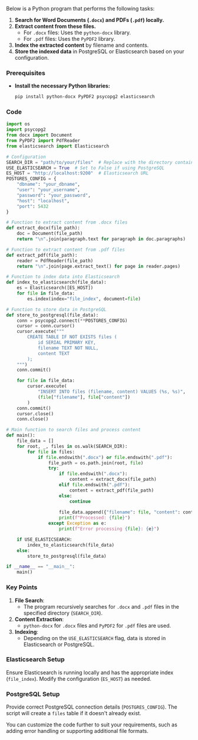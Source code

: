 Below is a Python program that performs the following tasks:

1. **Search for Word Documents (`.docx`) and PDFs (`.pdf`) locally.**  
2. **Extract content from these files.**  
   - For `.docx` files: Uses the `python-docx` library.  
   - For `.pdf` files: Uses the `PyPDF2` library.  
3. **Index the extracted content** by filename and contents.  
4. **Store the indexed data** in PostgreSQL or Elasticsearch based on your configuration.  

### Prerequisites
- **Install the necessary Python libraries:**
  ```bash
  pip install python-docx PyPDF2 psycopg2 elasticsearch
  ```

### Code

```python
import os
import psycopg2
from docx import Document
from PyPDF2 import PdfReader
from elasticsearch import Elasticsearch

# Configuration
SEARCH_DIR = "path/to/your/files"  # Replace with the directory containing your files
USE_ELASTICSEARCH = True  # Set to False if using PostgreSQL
ES_HOST = "http://localhost:9200"  # Elasticsearch URL
POSTGRES_CONFIG = {
    "dbname": "your_dbname",
    "user": "your_username",
    "password": "your_password",
    "host": "localhost",
    "port": 5432
}

# Function to extract content from .docx files
def extract_docx(file_path):
    doc = Document(file_path)
    return "\n".join(paragraph.text for paragraph in doc.paragraphs)

# Function to extract content from .pdf files
def extract_pdf(file_path):
    reader = PdfReader(file_path)
    return "\n".join(page.extract_text() for page in reader.pages)

# Function to index data into Elasticsearch
def index_to_elasticsearch(file_data):
    es = Elasticsearch([ES_HOST])
    for file in file_data:
        es.index(index="file_index", document=file)

# Function to store data in PostgreSQL
def store_to_postgresql(file_data):
    conn = psycopg2.connect(**POSTGRES_CONFIG)
    cursor = conn.cursor()
    cursor.execute("""
        CREATE TABLE IF NOT EXISTS files (
            id SERIAL PRIMARY KEY,
            filename TEXT NOT NULL,
            content TEXT
        );
    """)
    conn.commit()

    for file in file_data:
        cursor.execute(
            "INSERT INTO files (filename, content) VALUES (%s, %s)",
            (file["filename"], file["content"])
        )
    conn.commit()
    cursor.close()
    conn.close()

# Main function to search files and process content
def main():
    file_data = []
    for root, _, files in os.walk(SEARCH_DIR):
        for file in files:
            if file.endswith(".docx") or file.endswith(".pdf"):
                file_path = os.path.join(root, file)
                try:
                    if file.endswith(".docx"):
                        content = extract_docx(file_path)
                    elif file.endswith(".pdf"):
                        content = extract_pdf(file_path)
                    else:
                        continue
                    
                    file_data.append({"filename": file, "content": content})
                    print(f"Processed: {file}")
                except Exception as e:
                    print(f"Error processing {file}: {e}")

    if USE_ELASTICSEARCH:
        index_to_elasticsearch(file_data)
    else:
        store_to_postgresql(file_data)

if __name__ == "__main__":
    main()
```

### Key Points
1. **File Search**:
   - The program recursively searches for `.docx` and `.pdf` files in the specified directory (`SEARCH_DIR`).  
2. **Content Extraction**:
   - `python-docx` for `.docx` files and `PyPDF2` for `.pdf` files are used.  
3. **Indexing**:
   - Depending on the `USE_ELASTICSEARCH` flag, data is stored in Elasticsearch or PostgreSQL.  

### Elasticsearch Setup
Ensure Elasticsearch is running locally and has the appropriate index (`file_index`). Modify the configuration (`ES_HOST`) as needed.

### PostgreSQL Setup
Provide correct PostgreSQL connection details (`POSTGRES_CONFIG`). The script will create a `files` table if it doesn't already exist.

You can customize the code further to suit your requirements, such as adding error handling or supporting additional file formats.